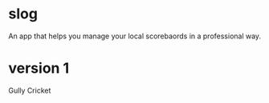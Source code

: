 # slog
An app that helps you manage your local scorebaords in a professional way. 

# version 1
Gully Cricket

